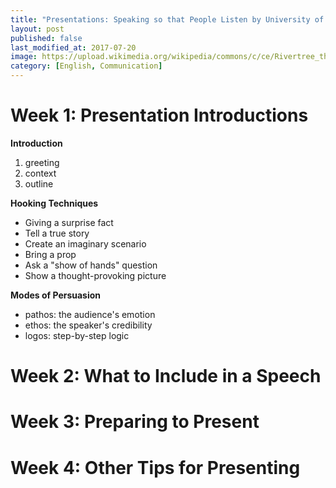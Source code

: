 ```yaml
---
title: "Presentations: Speaking so that People Listen by University of California, Irvine"
layout: post
published: false
last_modified_at: 2017-07-20
image: https://upload.wikimedia.org/wikipedia/commons/c/ce/Rivertree_thirds_md.gif
category: [English, Communication]
---
```



<!--more-->

# Week 1: Presentation Introductions

**Introduction**
1. greeting
2. context
3. outline

**Hooking Techniques**
* Giving a surprise fact
* Tell a true story
* Create an imaginary scenario
* Bring a prop
* Ask a "show of hands" question
* Show a thought-provoking picture

**Modes of Persuasion**
* pathos: the audience's emotion
* ethos: the speaker's credibility
* logos: step-by-step logic

# Week 2: What to Include in a Speech

# Week 3: Preparing to Present

# Week 4: Other Tips for Presenting